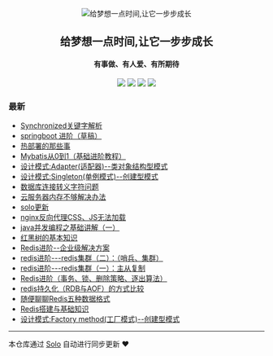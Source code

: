 <p align="center"><img alt="给梦想一点时间,让它一步步成长" src="https://b3logfile.com/avatar/1588874010907_1591960013221.jpeg"></p><h2 align="center">
给梦想一点时间,让它一步步成长
</h2>

<h4 align="center">有事做、有人爱、有所期待</h4>
<p align="center"><a title="给梦想一点时间,让它一步步成长" target="_blank" href="https://github.com/sirwsl/solo-blog"><img src="https://img.shields.io/github/last-commit/sirwsl/solo-blog.svg?style=flat-square&color=FF9900"></a>
<a title="GitHub repo size in bytes" target="_blank" href="https://github.com/sirwsl/solo-blog"><img src="https://img.shields.io/github/repo-size/sirwsl/solo-blog.svg?style=flat-square"></a>
<a title="Solo Version" target="_blank" href="https://github.com/88250/solo/releases"><img src="https://img.shields.io/badge/solo-4.3.0-f1e05a.svg?style=flat-square&color=blueviolet"></a>
<a title="Hits" target="_blank" href="https://github.com/88250/hits"><img src="https://hits.b3log.org/sirwsl/solo-blog.svg"></a></p>

### 最新

* [Synchronized关键字解析](https://www.wslhome.top/articles/2020/08/03/1596450548212.html)
* [springboot 进阶（草稿）](https://www.wslhome.top/articles/2020/08/02/1596371777184.html)
* [热部署的那些事](https://www.wslhome.top/articles/2020/08/01/1596266112263.html)
* [Mybatis从0到1（基础进阶教程）](https://www.wslhome.top/articles/2020/07/30/1596090643255.html)
* [设计模式:Adapter(适配器)--类对象结构型模式](https://www.wslhome.top/articles/2020/07/29/1596016678167.html)
* [设计模式:Singleton(单例模式)--创建型模式](https://www.wslhome.top/articles/2020/07/28/1595927146159.html)
* [数据库连接转义字符问题](https://www.wslhome.top/articles/2020/07/28/1595866427122.html)
* [云服务器内存不够解决办法](https://www.wslhome.top/articles/2020/07/20/1595254904833.html)
* [solo更新](https://www.wslhome.top/articles/2020/07/08/1594191278868.html)
* [nginx反向代理CSS、JS无法加载](https://www.wslhome.top/articles/2020/07/08/1594190828699.html)
* [java并发编程之基础讲解（一）](https://www.wslhome.top/articles/2020/07/01/1593592456396.html)
* [红黑树的基本知识](https://www.wslhome.top/articles/2020/06/29/1593441350616.html)
* [Redis进阶--企业级解决方案](https://www.wslhome.top/articles/2020/06/24/1592967731619.html)
* [redis进阶---redis集群（二）：（哨兵、集群）](https://www.wslhome.top/articles/2020/06/22/1592827882457.html)
* [redis进阶---redis集群（一）：主从复制](https://www.wslhome.top/articles/2020/06/20/1592648158747.html)
* [Redis进阶（事务、锁、删除策略、逐出算法）](https://www.wslhome.top/articles/2020/06/17/1592377207134.html)
* [redis持久化（RDB与AOF）的方式比较](https://www.wslhome.top/articles/2020/06/16/1592312734423.html)
* [随便聊聊Redis五种数据格式](https://www.wslhome.top/articles/2020/06/16/1592312645001.html)
* [Redis搭建与基础知识](https://www.wslhome.top/articles/2020/06/12/1591944857524.html)
* [设计模式:Factory method(工厂模式)--创建型模式](https://www.wslhome.top/articles/2020/06/10/1591789258840.html)



---

本仓库通过 [Solo](https://github.com/88250/solo) 自动进行同步更新 ❤️ 